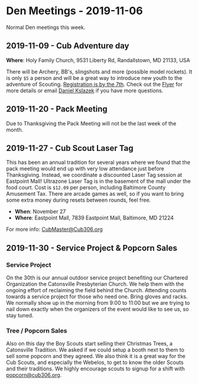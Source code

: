 # Den Meetings - 2019-11-06
Normal Den meetings this week. 

## 2019-11-09 - Cub Adventure day

**Where**: Holy Family Church, 9531 Liberty Rd, Randallstown, MD 21133, USA

There will be Archery, BB's, slingshots and more (possible model rockets). It is only `$5` a person and will be a great way to introduce new youth to the adventure of Scouting. [Registration is by the 7th](http://Baltimorebsa.org/cubadventuredays). Check out the [Flyer](https://cub306.org/announcements/2019-2020/CubAdventureDay2019-11-09.pdf) for more details or email [Daniel Kslazek](mailto:Daniel.Kslazek@scouting.org) if you have more questions.

## 2019-11-20 - Pack Meeting
Due to Thanksgiving the Pack Meeting will not be the last week of the month.

## 2019-11-27 - Cub Scout Laser Tag
This has been an annual tradition for several years where we found that the pack meeting would end up with very low attendance just before Thanksgiving. Instead, we coordinate a discounted Laser Tag session at Eastpoint Mall! Ultrazone Laser Tag is in the basement of the mall under the food court. Cost is `$12.09` per person, including Baltimore County Amusement Tax. There are arcade games as well, so if you want to bring some extra money during resets between rounds, feel free.

* **When**: November 27
* **Where**: Eastpoint Mall, 7839 Eastpoint Mall, Baltimore, MD 21224

For more info: [CubMaster@Cub306.org](mailto:cubmaster@cub306.org?subject=Laser+Tag)

## 2019-11-30 - Service Project & Popcorn Sales

### Service Project
On the 30th is our annual outdoor service project benefiting our Chartered Organization the Catonsville Presbyterian Church. We help them with the ongoing effort of reclaiming the field behind the Church. Attending counts towards a service project for those who need one. Bring gloves and racks. We normally show up in the morning from 9:00 to 11:00 but we are trying to nail down exactly when the organizers of the event would like to see us, so stay tuned.

### Tree / Popcorn Sales
Also on this day the Boy Scouts start selling their Christmas Trees, a Catonsville Tradition. We asked if we could setup a booth next to them to sell some popcorn and they agreed. We also think it is a great way for the Cub Scouts, and especially the Webelos, to get to know the older Scouts and their traditions. We highly encourage scouts to signup for a shift with [popcorn@cub306.org](mailto:popcorn@cub306.org?subject=Popcorn+Tree+Shift).